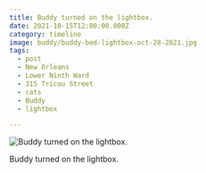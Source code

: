 ```yaml
---
title: Buddy turned on the lightbox.
date: 2021-10-15T12:00:00.000Z
category: timeline
image: buddy/buddy-bed-lightbox-oct-28-2021.jpg
tags:
  - post
  - New Orleans
  - Lower Ninth Ward
  - 315 Tricou Street
  - cats
  - Buddy
  - lightbox

---
```


![Buddy turned on the lightbox.](/static/img/buddy/buddy-bed-lightbox-oct-28-2021.jpg)

Buddy turned on the lightbox.